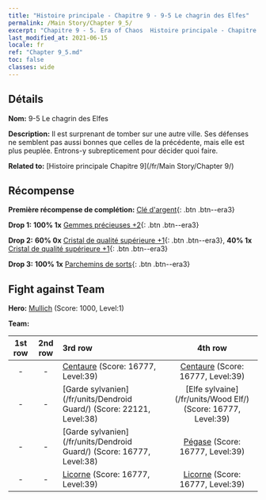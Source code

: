 ```yaml
---
title: "Histoire principale - Chapitre 9 - 9-5 Le chagrin des Elfes"
permalink: /Main Story/Chapter 9_5/
excerpt: "Chapitre 9 - 5. Era of Chaos  Histoire principale - Chapitre 9_5. 9-5 Le chagrin des Elfes"
last_modified_at: 2021-06-15
locale: fr
ref: "Chapter 9_5.md"
toc: false
classes: wide
---
```


## Détails

 **Nom:** 9-5 Le chagrin des Elfes

 **Description:** Il est surprenant de tomber sur une autre ville. Ses défenses ne semblent pas aussi bonnes que celles de la précédente, mais elle est plus peuplée. Entrons-y subrepticement pour décider quoi faire.

 **Related to:** [Histoire principale Chapitre 9](/fr/Main Story/Chapter 9/)

## Récompense

 **Première récompense de complétion:** [Clé d'argent](/ItemsFR/con_693/){: .btn .btn--era3}

 **Drop 1:** **100% 1x** [Gemmes précieuses +2](/ItemsFR/mat_30/){: .btn .btn--era3}

 **Drop 2:** **60% 0x** [Cristal de qualité supérieure +1](/ItemsFR/mat_24/){: .btn .btn--era3}, **40% 1x** [Cristal de qualité supérieure +1](/ItemsFR/mat_24/){: .btn .btn--era3}

 **Drop 3:** **100% 1x** [Parchemins de sorts](/ItemsFR/con_694/){: .btn .btn--era3}


## Fight against Team
 **Hero:** [Mullich](/fr/heroes/Mullich/) (Score: 1000, Level:1)

 **Team:**


  | 1st row | 2nd row | 3rd row | 4th row |
  |:----:|:----:|:----|:----:|
  | - | - | [Centaure](/fr/units/Centaur/) (Score: 16777, Level:39)  | [Centaure](/fr/units/Centaur/) (Score: 16777, Level:39)  |
  | - | - | [Garde sylvanien](/fr/units/Dendroid Guard/) (Score: 22121, Level:38)  | [Elfe sylvaine](/fr/units/Wood Elf/) (Score: 16777, Level:39)  |
  | - | - | [Garde sylvanien](/fr/units/Dendroid Guard/) (Score: 16777, Level:38)  | [Pégase](/fr/units/Pegasus/) (Score: 16777, Level:39)  |
  | - | - | [Licorne](/fr/units/Unicorn/) (Score: 16777, Level:39)  | [Licorne](/fr/units/Unicorn/) (Score: 16777, Level:39)  |


